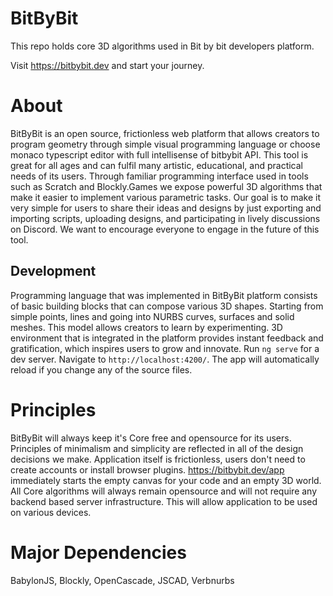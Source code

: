 # BitByBit
This repo holds core 3D algorithms used in Bit by bit developers platform.

Visit https://bitbybit.dev and start your journey.

# About
BitByBit is an open source, frictionless web platform that allows creators to program geometry through simple visual programming language or choose monaco typescript editor with full intellisense of bitbybit API. This tool is great for all ages and can fulfil many artistic, educational, and practical needs of its users. Through familiar programming interface used in tools such as Scratch and Blockly.Games we expose powerful 3D algorithms that make it easier to implement various parametric tasks. Our goal is to make it very simple for users to share their ideas and designs by just exporting and importing scripts, uploading designs, and participating in lively discussions on Discord. We want to encourage everyone to engage in the future of this tool.

## Development
Programming language that was implemented in BitByBit platform consists of basic building blocks that can compose various 3D shapes. Starting from simple points, lines and going into NURBS curves, surfaces and solid meshes. This model allows creators to learn by experimenting. 3D environment that is integrated in the platform provides instant feedback and gratification, which inspires users to grow and innovate.
Run `ng serve` for a dev server. Navigate to `http://localhost:4200/`. The app will automatically reload if you change any of the source files.

# Principles
BitByBit will always keep it's Core free and opensource for its users. Principles of minimalism and simplicity are reflected in all of the design decisions we make. Application itself is frictionless, users don't need to create accounts or install browser plugins. https://bitbybit.dev/app immediately starts the empty canvas for your code and an empty 3D world. All Core algorithms will always remain opensource and will not require any backend based server  infrastructure. This will allow application to be used on various devices.

# Major Dependencies
BabylonJS, Blockly, OpenCascade, JSCAD, Verbnurbs
